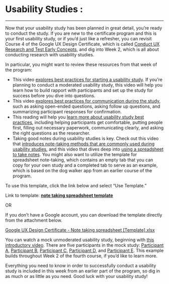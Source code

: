 # Usability Studies :

---

Now that your usability study has been planned in great detail, you’re ready to conduct the study. If you are new to the certificate program and this is your first usability study, or if you’d just like a refresher, you can revisit Course 4 of the Google UX Design Certificate, which is called [Conduct UX Research and Test Early Concepts](https://www.coursera.org/learn/conduct-ux-research/home/week/2), and dig into Week 2, which is all about conducting research with usability studies.

In particular, you might want to review these resources from that week of the program:

- This video [explores best practices for starting a usability study](https://www.coursera.org/learn/conduct-ux-research/lecture/EJHzj/explore-usability-study-best-practices-before-the-study-begins). If you’re planning to conduct a moderated usability study, this video will help you learn how to build rapport with participants and set up the study for success before you dive into questions.
- This video [explores best practices for communication during the study](https://www.coursera.org/learn/conduct-ux-research/lecture/GL33T/explore-usability-study-best-practices-during-the-study), such as asking open-ended questions, asking follow up questions, and summarizing participant responses for confirmation.
- This reading will help you [learn more about usability study best practices](https://www.coursera.org/learn/conduct-ux-research/supplement/UHzlH/learn-more-about-usability-study-best-practices), including helping participants get comfortable, putting people first, filling out necessary paperwork, communicating clearly, and asking the right questions as the researcher.
- Taking good notes during usability studies is key. Check out this video that [introduces note-taking methods that are commonly used during usability studies](https://www.coursera.org/learn/conduct-ux-research/lecture/Mr6jE/introduction-to-note-taking-methods-during-usability-studies), and this video that dives deep into [using a spreadsheet to take notes](https://www.coursera.org/learn/conduct-ux-research/lecture/EsxPL/use-a-spreadsheet-to-take-notes). You might also want to utilize the template for spreadsheet note-taking, which contains an empty tab that you can copy for your own study and a completed tab to serve as an example, which is based on the dog walker app from an earlier course of the program.

To use this template, click the link below and select “Use Template.”

Link to template: **[note taking spreadsheet template](https://docs.google.com/spreadsheets/u/3/d/1vDzhwcDjiefSzWI06TBS3XIl1BWEcvXLl8OY52fkUCA/template/preview)**

OR

If you don’t have a Google account, you can download the template directly from the attachment below.

[Google UX Design Certificate - Note taking spreadsheet [Template].xlsx](https://d3c33hcgiwev3.cloudfront.net/vKMYdp73RZ2jGHae91WdJA_2d229cd1c27c4d069976516be11bbe86_Google-UX-Design-Certificate---Note-taking-spreadsheet-Template-.xlsx?Expires=1622764800&Signature=N8Y5qCGYipKFB-JIaJu2wL0bVx7lQYfdma4y4WIgIBDg00S57rcX0b977okbGVKP5PEPNzvHiw3SjJdaCzGgLZ9~PskNm9jJGy-v4KsXs0jW8Jfw9M7VEUCu4YmDiIhchjT-2Ou7fwoCWgEEkI0fVoRuM84gE4nBedQ2Yet5BpE_&Key-Pair-Id=APKAJLTNE6QMUY6HBC5A)

You can watch a mock unmoderated usability study, beginning with [this introductory video](https://www.coursera.org/learn/conduct-ux-research/lecture/G9MD6/introduction-to-a-mock-unmoderated-usability-study). There are five participants in the mock study: [Participant A](https://www.coursera.org/learn/conduct-ux-research/lecture/vCqrV/participant-a-mock-usability-study), [Participant B](https://www.coursera.org/learn/conduct-ux-research/lecture/M3j9l/participant-b-mock-usability-study), [Participant C](https://www.coursera.org/learn/conduct-ux-research/lecture/BNIS5/participant-c-mock-usability-study), [Participant D](https://www.coursera.org/learn/conduct-ux-research/lecture/LHoKS/participant-d-mock-usability-study), and [Participant E](https://www.coursera.org/learn/conduct-ux-research/lecture/R9ey8/participant-e-mock-usability-study). This example builds throughout Week 2 of the fourth course, if you’d like to learn more.

Everything you need to know in order to successfully conduct a usability study is included in this week from an earlier part of the program, so dig in as much or as little as you need. Good luck with your usability study!